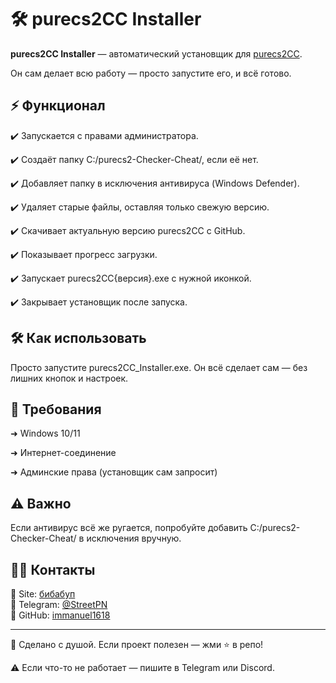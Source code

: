 # 🛠 purecs2CC Installer

**purecs2CC Installer** — автоматический установщик для [purecs2CC](https://github.com/immanuel1618/purecs2-Checker-Cheat). 

Он сам делает всю работу — просто запустите его, и всё готово.

## ⚡ Функционал

✔️ Запускается с правами администратора.

✔️ Создаёт папку C:/purecs2-Checker-Cheat/, если её нет.

✔️ Добавляет папку в исключения антивируса (Windows Defender).

✔️ Удаляет старые файлы, оставляя только свежую версию.

✔️ Скачивает актуальную версию purecs2CC с GitHub.

✔️ Показывает прогресс загрузки.

✔️ Запускает purecs2CC{версия}.exe с нужной иконкой.

✔️ Закрывает установщик после запуска.

## 🛠️ Как использовать

Просто запустите purecs2CC_Installer.exe. Он всё сделает сам — без лишних кнопок и настроек.

## 🎯 Требования

➜ Windows 10/11

➜ Интернет-соединение

➜ Админские права (установщик сам запросит)

## ⚠️ Важно

Если антивирус всё же ругается, попробуйте добавить C:/purecs2-Checker-Cheat/ в исключения вручную.

## 👨‍💻 Контакты
📌 Site: [бибабуп](https://immanuel.nna1618.com/)  
📌 Telegram: [@StreetPN](https://t.me/StreetPN)  
📌 GitHub: [immanuel1618](https://github.com/immanuel1618)

---
💙 Сделано с душой. Если проект полезен — жми ⭐ в репо!

⚠️ Если что-то не работает — пишите в Telegram или Discord.
